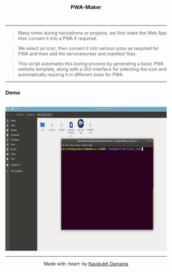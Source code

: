 <h3 align="center">PWA-Maker</h3>
<br>
<div align="center">
</div>

------------------------------------------

> Many times during hackathons or projects, we first make the Web App then convert it into a PWA if required.

> We select an icon, then convert it into various sizes as required for PWA and then add the serviceworker and manifest files.

> This script automates this boring process by generating a basic PWA website template, along with a GUI interface for selecting the icon and automatically resizing it in different sizes for PWA.

------------------------------------------

### Demo
<br>
<div align = "center">
<img src="./assets/demo.gif" width=700px height=450px />
</div>

------------------------------------------
<div align="center">
Made with :heart: by <a href="https://github.com/KaustubhDamania" target="_blank">Kaustubh Damania</a>
</div>
